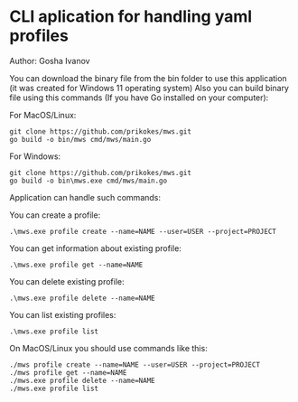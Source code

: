# CLI aplication for handling yaml profiles

Author: Gosha Ivanov 

You can download the binary file from the bin folder to use this application (it was created for Windows 11 operating system)
Also you can build binary file using this commands (If you have Go installed on your computer): 

For MacOS/Linux: 
```
git clone https://github.com/prikokes/mws.git
go build -o bin/mws cmd/mws/main.go
```
For Windows: 
```
git clone https://github.com/prikokes/mws.git
go build -o bin\mws.exe cmd/mws/main.go
```

Application can handle such commands: 

You can create a profile:
```
.\mws.exe profile create --name=NAME --user=USER --project=PROJECT
```

You can get information about existing profile: 
```
.\mws.exe profile get --name=NAME
```

You can delete existing profile:
```
.\mws.exe profile delete --name=NAME
```

You can list existing profiles: 
```
.\mws.exe profile list
```

On MacOS/Linux you should use commands like this:
```
./mws profile create --name=NAME --user=USER --project=PROJECT
./mws profile get --name=NAME
./mws.exe profile delete --name=NAME
./mws.exe profile list
```
